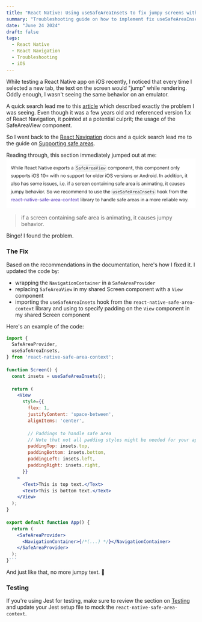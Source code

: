 ```yaml
---
title: "React Native: Using useSafeAreaInsets to fix jumpy screens with React Navigation's Bottom Tabs Navigator"
summary: "Troubleshooting guide on how to implement fix useSafeAreaInsets to fix jumpy behavior when rendering screens"
date: "June 24 2024"
draft: false
tags:
  - React Native
  - React Navigation
  - Troubleshooting
  - iOS
---
```


While testing a React Native app on iOS recently, I noticed that every time I selected a new tab, the text on the screen would "jump" while rendering. Oddly enough, I wasn't seeing the same behavior on an emulator.

A quick search lead me to this [article](https://echobind.com/post/react-native-fix-jumping-screens-in-the-react-navigation-tabnavigator) which described exactly the problem I was seeing. Even though it was a few years old and referenced version 1.x of React Navigation, it pointed at a potential culprit; the usage of the SafeAreaView component.

So I went back to the [React Navigation](https://reactnavigation.org/) docs and a quick search lead me to the guide on [Supporting safe areas](https://reactnavigation.org/docs/handling-safe-area).

Reading through, this section immediately jumped out at me:
![Snippet](./snippet.png)

> if a screen containing safe area is animating, it causes jumpy behavior.

Bingo! I found the problem.

### The Fix

Based on the recommendations in the documentation, here's how I fixed it. I updated the code by:

- wrapping the `NavigationContainer` in a `SafeAreaProvider`
- replacing `SafeAreaView` in my shared Screen component with a `View` component
- importing the `useSafeAreaInsets` hook from the `react-native-safe-area-context` library and using to specify padding on the `View` component in my shared Screen component

Here's an example of the code:

````jsx
import {
  SafeAreaProvider,
  useSafeAreaInsets,
} from 'react-native-safe-area-context';

function Screen() {
  const insets = useSafeAreaInsets();

  return (
    <View
      style={{
        flex: 1,
        justifyContent: 'space-between',
        alignItems: 'center',

        // Paddings to handle safe area
        // Note that not all padding styles might be needed for your application
        paddingTop: insets.top,
        paddingBottom: insets.bottom,
        paddingLeft: insets.left,
        paddingRight: insets.right,
      }}
    >
      <Text>This is top text.</Text>
      <Text>This is bottom text.</Text>
    </View>
  );
}

export default function App() {
  return (
    <SafeAreaProvider>
      <NavigationContainer>{/*(...) */}</NavigationContainer>
    </SafeAreaProvider>
  );
}```
````

And just like that, no more jumpy text. 🎉

### Testing

If you're using Jest for testing, make sure to review the section on [Testing](https://github.com/th3rdwave/react-native-safe-area-context?tab=readme-ov-file#testing) and update your Jest setup file to mock the `react-native-safe-area-context`.
